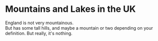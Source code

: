 Mountains and Lakes in the UK   
===================   
England is not very mountainous.   
But has some tall hills, and maybe a mountain or two depending on your definition. But really, it's nothing.